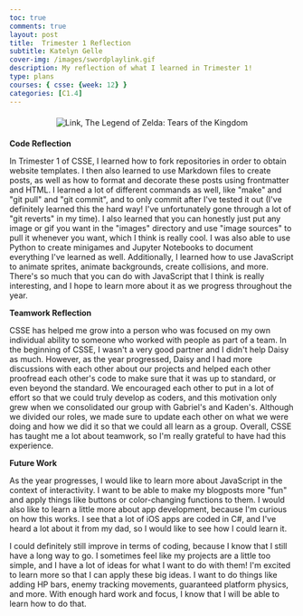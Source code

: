 ```yaml
---
toc: true
comments: true
layout: post
title:  Trimester 1 Reflection
subtitle: Katelyn Gelle
cover-img: /images/swordplaylink.gif
description: My reflection of what I learned in Trimester 1!
type: plans
courses: { csse: {week: 12} }
categories: [C1.4]
---
```


<div style="text-align: center; margin-top: 20px; margin-bottom: 20px;">
  <img src="{{site.baseurl}}/images/thislifelink.gif" alt="Link, The Legend of Zelda: Tears of the Kingdom" />
</div>  

**Code Reflection**  

In Trimester 1 of CSSE, I learned how to fork repositories in order to obtain website templates. I then also learned to use Markdown files to create posts, as well as how to format and decorate these posts using frontmatter and HTML. I learned a lot of different commands as well, like "make" and "git pull" and "git commit", and to only commit after I've tested it out (I've definitely learned this the hard way! I've unfortunately gone through a lot of "git reverts" in my time). I also learned that you can honestly just put any image or gif you want in the "images" directory and use "image sources" to pull it whenever you want, which I think is really cool. I was also able to use Python to create minigames and Jupyter Notebooks to document everything I've learned as well. Additionally, I learned how to use JavaScript to animate sprites, animate backgrounds, create collisions, and more. There's so much that you can do with JavaScript that I think is really interesting, and I hope to learn more about it as we progress throughout the year.  

**Teamwork Reflection**  

CSSE has helped me grow into a person who was focused on my own individual ability to someone who worked with people as part of a team. In the beginning of CSSE, I wasn't a very good partner and I didn't help Daisy as much. However, as the year progressed, Daisy and I had more discussions with each other about our projects and helped each other proofread each other's code to make sure that it was up to standard, or even beyond the standard. We encouraged each other to put in a lot of effort so that we could truly develop as coders, and this motivation only grew when we consolidated our group with Gabriel's and Kaden's. Although we divided our roles, we made sure to update each other on what we were doing and how we did it so that we could all learn as a group. Overall, CSSE has taught me a lot about teamwork, so I'm really grateful to have had this experience.  

**Future Work**  

As the year progresses, I would like to learn more about JavaScript in the context of interactivity. I want to be able to make my blogposts more "fun" and apply things like buttons or color-changing functions to them. I would also like to learn a little more about app development, because I'm curious on how this works. I see that a lot of iOS apps are coded in C#, and I've heard a lot about it from my dad, so I would like to see how I could learn it.  

I could definitely still improve in terms of coding, because I know that I still have a long way to go. I sometimes feel like my projects are a little too simple, and I have a lot of ideas for what I want to do with them! I'm excited to learn more so that I can apply these big ideas. I want to do things like adding HP bars, enemy tracking movements, guaranteed platform physics, and more. With enough hard work and focus, I know that I will be able to learn how to do that.